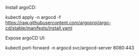 Install argoCD:

kubectl apply -n argocd -f https://raw.githubusercontent.com/argoproj/argo-cd/stable/manifests/install.yaml

Expose argoCD UI:

kubectl port-forward -n argocd svc/argocd-server 8080:443

